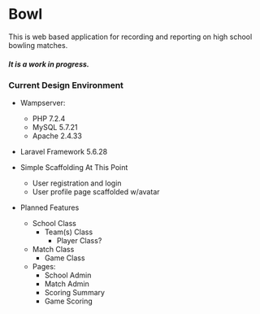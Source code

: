 # Bowl

This is web based application for recording and reporting on high school bowling matches.

##### It is a work in progress.

### Current Design Environment
* Wampserver:
    * PHP 7.2.4
    * MySQL 5.7.21
    * Apache 2.4.33
    
* Laravel Framework 5.6.28
    
* Simple Scaffolding At This Point
    * User registration and login
    * User profile page scaffolded w/avatar

* Planned Features
    * School Class
        * Team(s) Class
            * Player Class?
    * Match Class
        * Game Class
    * Pages:
        - School Admin
        - Match Admin
        - Scoring Summary
        - Game Scoring 
       

